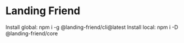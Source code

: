 # Landing Friend

Install global: npm i -g @landing-friend/cli@latest
Install local: npm i -D @landing-friend/core

